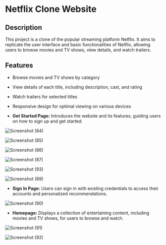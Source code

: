 # Netflix Clone Website

## Description
This project is a clone of the popular streaming platform Netflix. It aims to replicate the user interface and basic functionalities of Netflix, allowing users to browse movies and TV shows, view details, and watch trailers.

## Features
- Browse movies and TV shows by category
- View details of each title, including description, cast, and rating
- Watch trailers for selected titles
- Responsive design for optimal viewing on various devices

- **Get Started Page:** Introduces the website and its features, guiding users on how to sign up and get started.

![Screenshot (84)](https://github.com/sharvari-mangale/Netflix-Clone-Responsive/assets/88763391/5af98a8c-64ec-4b91-b5be-b5901b837861)

![Screenshot (85)](https://github.com/sharvari-mangale/Netflix-Clone-Responsive/assets/88763391/e64e6d1c-b64e-472f-ba1d-5f619b2385e4)

![Screenshot (86)](https://github.com/sharvari-mangale/Netflix-Clone-Responsive/assets/88763391/2db6b8f7-6f88-450a-86d0-e6d5dd9ec3cd)

![Screenshot (87)](https://github.com/sharvari-mangale/Netflix-Clone-Responsive/assets/88763391/5521ea94-159a-4250-ab55-fc46f09dbf38)

![Screenshot (93)](https://github.com/sharvari-mangale/Netflix-Clone-Responsive/assets/88763391/7d560f95-dc41-4c1f-af57-3834134b4b10)

![Screenshot (89)](https://github.com/sharvari-mangale/Netflix-Clone-Responsive/assets/88763391/f4779b6a-f04f-4535-9e4f-807606c1ca5a)



- **Sign In Page:** Users can sign in with existing credentials to access their accounts and personalized recommendations.

![Screenshot (90)](https://github.com/sharvari-mangale/Netflix-Clone-Responsive/assets/88763391/2a66ef1e-89f6-47ac-a0ca-ab80ed99c29a)

  
- **Homepage:** Displays a collection of entertaining content, including movies and TV shows, for users to browse and watch.

![Screenshot (91)](https://github.com/sharvari-mangale/Netflix-Clone-Responsive/assets/88763391/b65d7bdf-b331-4398-93bc-f65952cb39c8)

![Screenshot (92)](https://github.com/sharvari-mangale/Netflix-Clone-Responsive/assets/88763391/3514bdfe-1efb-46f6-9884-17e6cf25a254)
